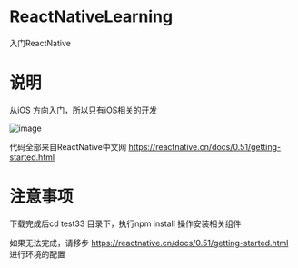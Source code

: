 # ReactNativeLearning
入门ReactNative


# 说明

从iOS 方向入门，所以只有iOS相关的开发

![image](http://github.com/liuyongjiesai/ReactNativeLearning/Images/shoot.png)

代码全部来自ReactNative中文网 https://reactnative.cn/docs/0.51/getting-started.html

# 注意事项

下载完成后cd test33 目录下，执行npm install 操作安装相关组件

如果无法完成，请移步 https://reactnative.cn/docs/0.51/getting-started.html  进行环境的配置
